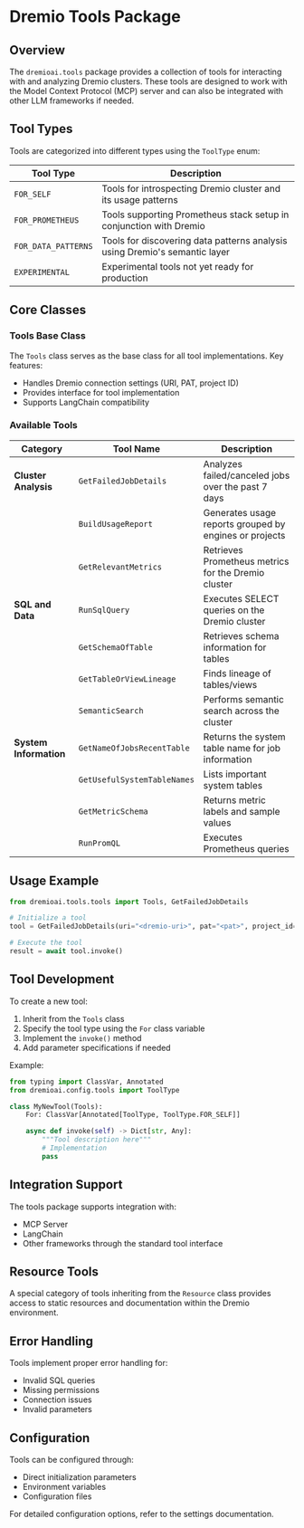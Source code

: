# Dremio Tools Package

## Overview

The `dremioai.tools` package provides a collection of tools for interacting with and analyzing Dremio clusters. These tools are designed to work with the Model Context Protocol (MCP) server and can also be integrated with other LLM frameworks if needed.

## Tool Types

Tools are categorized into different types using the `ToolType` enum:

| Tool Type           | Description                                                                |
| ------------------- | -------------------------------------------------------------------------- |
| `FOR_SELF`          | Tools for introspecting Dremio cluster and its usage patterns              |
| `FOR_PROMETHEUS`    | Tools supporting Prometheus stack setup in conjunction with Dremio         |
| `FOR_DATA_PATTERNS` | Tools for discovering data patterns analysis using Dremio's semantic layer |
| `EXPERIMENTAL`      | Experimental tools not yet ready for production                            |

## Core Classes

### Tools Base Class

The `Tools` class serves as the base class for all tool implementations. Key features:

-   Handles Dremio connection settings (URI, PAT, project ID)
-   Provides interface for tool implementation
-   Supports LangChain compatibility

### Available Tools

| Category               | Tool Name                   | Description                                            |
| ---------------------- | --------------------------- | ------------------------------------------------------ |
| **Cluster Analysis**   | `GetFailedJobDetails`       | Analyzes failed/canceled jobs over the past 7 days     |
|                        | `BuildUsageReport`          | Generates usage reports grouped by engines or projects |
|                        | `GetRelevantMetrics`        | Retrieves Prometheus metrics for the Dremio cluster    |
| **SQL and Data**       | `RunSqlQuery`               | Executes SELECT queries on the Dremio cluster          |
|                        | `GetSchemaOfTable`          | Retrieves schema information for tables                |
|                        | `GetTableOrViewLineage`     | Finds lineage of tables/views                          |
|                        | `SemanticSearch`            | Performs semantic search across the cluster            |
| **System Information** | `GetNameOfJobsRecentTable`  | Returns the system table name for job information      |
|                        | `GetUsefulSystemTableNames` | Lists important system tables                          |
|                        | `GetMetricSchema`           | Returns metric labels and sample values                |
|                        | `RunPromQL`                 | Executes Prometheus queries                            |

## Usage Example

```python
from dremioai.tools.tools import Tools, GetFailedJobDetails

# Initialize a tool
tool = GetFailedJobDetails(uri="<dremio-uri>", pat="<pat>", project_id="<project-id>")

# Execute the tool
result = await tool.invoke()
```

## Tool Development

To create a new tool:

1. Inherit from the `Tools` class
2. Specify the tool type using the `For` class variable
3. Implement the `invoke()` method
4. Add parameter specifications if needed

Example:

```python
from typing import ClassVar, Annotated
from dremioai.config.tools import ToolType

class MyNewTool(Tools):
    For: ClassVar[Annotated[ToolType, ToolType.FOR_SELF]]

    async def invoke(self) -> Dict[str, Any]:
        """Tool description here"""
        # Implementation
        pass
```

## Integration Support

The tools package supports integration with:

-   MCP Server
-   LangChain
-   Other frameworks through the standard tool interface

## Resource Tools

A special category of tools inheriting from the `Resource` class provides access to static resources and documentation within the Dremio environment.

## Error Handling

Tools implement proper error handling for:

-   Invalid SQL queries
-   Missing permissions
-   Connection issues
-   Invalid parameters

## Configuration

Tools can be configured through:

-   Direct initialization parameters
-   Environment variables
-   Configuration files

For detailed configuration options, refer to the settings documentation.
